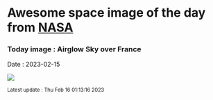 
# Awesome space image of the day from [NASA](https://api.nasa.gov/)

### Today image : Airglow Sky over France
Date : 2023-02-15

![](https://apod.nasa.gov/apod/image/2302/AirglowFrance_Looten_1080.jpg)

<small>Latest update : Thu Feb 16 01:13:16 2023</small>
        